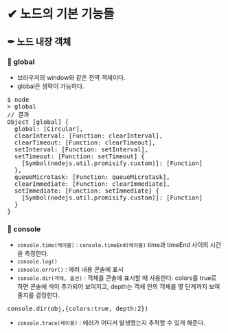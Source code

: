 # ✔ 노드의 기본 기능들
## ✒ 노드 내장 객체
### 🔶 global
- 브라우저의 window와 같은 전역 객체이다.
- global은 생략이 가능하다.
<pre>
$ node
> global
// 결과
Object [global] {
  global: [Circular],
  clearInterval: [Function: clearInterval],
  clearTimeout: [Function: clearTimeout],
  setInterval: [Function: setInterval],
  setTimeout: [Function: setTimeout] {
    [Symbol(nodejs.util.promisify.custom)]: [Function]
  },
  queueMicrotask: [Function: queueMicrotask],
  clearImmediate: [Function: clearImmediate],
  setImmediate: [Function: setImmediate] {
    [Symbol(nodejs.util.promisify.custom)]: [Function]
  }
}
</pre>

### 🔶 console
- <code>console.time(레이블)</code> : <code>console.timeEnd(레이블)</code> time과 timeEnd 사이의 시간을 측정한다.
- <code>console.log()</code>
- <code>console.error()</code> : 에러 내용 콘솔에 표시
- <code>console.dir(객체, 옵션)</code> : 객체를 콘솔에 표시할 때 사용한다. colors를 true로 하면 콘솔에 색이 추가되어 보여지고, depth는 객체 안의 객체를 몇 단계까지 보여줄지를 결정한다.
<pre>
console.dir(obj,{colors:true, depth:2})
</pre>
- <code>console.trace(레이블)</code> : 에러가 어디서 발생했는지 추적할 수 있게 해준다.
